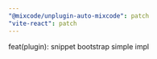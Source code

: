 ```yaml
---
"@mixcode/unplugin-auto-mixcode": patch
"vite-react": patch
---
```


feat(plugin): snippet bootstrap simple impl
